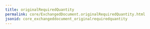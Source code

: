 ```yaml
---
title: originalRequiredQuantity
permalink: core/ExchangedDocument.originalRequiredQuantity.html
jsonid: core_exchangeddocument_originalrequiredquantity
---
```

